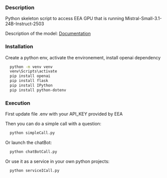 ### Description ####
Python skeleton script to access EEA GPU that is running
Mistral-Small-3.1-24B-Instruct-2503

Description of the model:
[Documentation](https://huggingface.co/mistralai/Mistral-Small-3.2-24B-Instruct-2506)


### Installation ###
Create a python env, activate the environement, install openai dependency

```bash
  python -m venv venv
  venv\Scripts\activate 
  pip install openai
  pip install flask
  pip install IPython
  pip install python-dotenv
```

### Execution ###
First update file .env with your API_KEY provided by EEA

Then you can do a simple call with a question:
```bash
  python simpleCall.py
```

Or launch the chatBot:
```bash
  python chatBotCall.py
```

Or use it as a service in your own python projects:
```bash
  python serviceICall.py
```